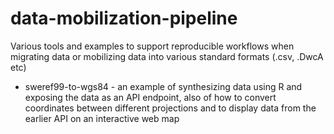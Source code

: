 # data-mobilization-pipeline

Various tools and examples to support reproducible workflows when migrating data or mobilizing data into various standard formats (.csv, .DwcA etc)


- sweref99-to-wgs84 - an example of synthesizing data using R and exposing the data as an API endpoint, also of how to convert coordinates between different projections and to display data from the earlier API on an interactive web map


